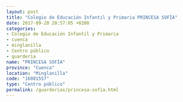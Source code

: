 ```yaml
---
layout: post
title: "Colegio de Educación Infantil y Primaria PRINCESA SOFÍA"
date: 2017-09-20 20:57:05 +0200
categories:
- Colegio de Educación Infantil y Primaria
- cuenca
- minglanilla
- Centro público
- guarderia
name: "PRINCESA SOFÍA"
province: "Cuenca"
location: "Minglanilla"
code: "16001557"
type: "Centro público"
permalink: /guarderias/princesa-sofia.html
---
```

